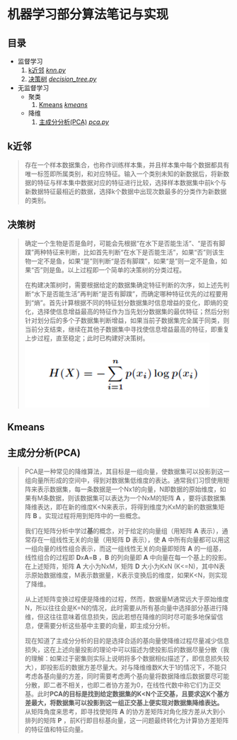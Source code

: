 # 机器学习部分算法笔记与实现
## 目录
- 监督学习
    1. [k近邻](https://github.com/HauWong/Machine_Learning_Practice#k%E8%BF%91%E9%82%BB) *[knn.py](https://github.com/HauWong/Machine_Learning_Practice/blob/master/py_files/knn.py)*
    2. [决策树](https://github.com/HauWong/Machine_Learning_Practice#%E5%86%B3%E7%AD%96%E6%A0%91) *[decision_tree.py](https://github.com/HauWong/Machine_Learning_Practice/blob/master/py_files/decision_tree.py)*
- 无监督学习
	- 聚类
	  1. [Kmeans](https://github.com/HauWong/Machine_Learning_Practice#kmeans) *[kmeans](https://github.com/HauWong/Machine_Learning_Practice/tree/master/cpp_files/kmeans)*
	- 降维
	  1. [主成分分析(PCA)](https://github.com/HauWong/Machine_Learning_Practice#%E4%B8%BB%E6%88%90%E5%88%86%E5%88%86%E6%9E%90pca) *[pca.py](https://github.com/HauWong/Machine_Learning_Practice/blob/master/py_files/pca.py)*

## k近邻
> 存在一个样本数据集合，也称作训练样本集，并且样本集中每个数据都具有唯一标签即所属类别，和对应特征。输入一个类别未知的新数据后，将新数据的特征与样本集中数据对应的特征进行比较，选择样本数据集中前k个与新数据特征最相近的数据，选择k个数据中出现次数最多的分类作为新数据的类别。

## 决策树
> 确定一个生物是否是鱼时，可能会先根据“在水下是否能生活”、“是否有脚蹼”两种特征来判断，比如首先判断“在水下是否能生活”，如果“否”则该生物一定不是鱼，如果“是”则判断“是否有脚蹼”，如果“是”则一定不是鱼，如果“否”则是鱼。以上过程即一个简单的决策树的分类过程。   
> 
> 在构建决策树时，需要根据给定的数据集确定特征判断的次序，如上述先判断“水下是否能生活”再判断“是否有脚蹼”，而确定哪种特征优先的过程要用到“熵”。首先计算根据不同的特征划分数据集时信息增益的变化，即熵的变化，选择使信息增益最高的特征作为当先划分数据集的最优特征；然后分别针对划分后的多个子数据集判断增益，如果当前子数据集完全属于同类，则当前分支结束，继续在其他子数据集中寻找使信息增益最高的特征，即重复上步过程，直至稳定；此时已构建好决策树。
![熵计算公式](https://github.com/HauWong/Machine_Learning_Practice/blob/master/images/entropy.png)

## Kmeans
> 

## 主成分分析(PCA)
> PCA是一种常见的降维算法，其目标是一组向量，使数据集可以投影到这一组向量所形成的空间中，得到对数据集低维度的表达。通常我们习惯使用矩阵来表示数据集，每一条数据是一个Nx1的向量，N即数据的原始维度，如果有M条数据，则该数据集可以表达为一个NxM的矩阵 **A** ，要将该数据集降维表达，即在新的维度K<N来表示，将得到维度为KxM的新的数据集矩阵 **B** 。实现过程将用到矩阵中的一些概念。  
> 
> 我们在矩阵分析中学过**基**的概念，对于给定的向量组（用矩阵 **A** 表示），通常存在一组线性无关的向量（用矩阵 **D** 表示），使 **A** 中所有向量都可以用这一组向量的线性组合表示，而这一组线性无关的向量即矩阵 **A** 的一组基，线性组合的过程即 **D**x**A**=**B** ，**B** 的列向量即 **A** 中向量在每一个基上的投影。在上述矩阵，矩阵 **A** 大小为NxM，矩阵 **D** 大小为KxN (K<=N)，其中N表示原始数据维度，M表示数据量，K表示变换后的维度，如果K<N，则实现了降维。  
> 
> 从上述矩阵变换过程便是降维的过程，然而，数据量M通常远大于原始维度N，所以往往会是K=N的情况，此时需要从所有基向量中选择部分基进行降维，但这往往意味着信息损失，因此若想在降维的同时尽可能多地保留信息，便需要分析这些基中主要的向量，即主成分分析。  
> 
> 现在知道了主成分分析的目的是选择合适的基向量使降维过程尽量减少信息损失，这在上述向量投影的理论中可以描述为使投影后的数据尽量分散（我的理解：如果过于密集则实际上说明将多个数据相似描述了，即信息损失较大），即投影后的数据方差尽量大。对与降维维数K大于1的情况下，不能只考虑各基向量的方差，同时需要考虑两个基向量将数据降维后数据要尽可能分散，即二者不相关，也即二者协方差为0，在线性代数中称它们为正交基。此时**PCA的目标是找到给定数据集的K<N个正交基，且要求这K个基方差最大，将数据集可以投影到这一组正交基上便实现对数据集降维表达。** 从矩阵角度来思考，即寻找使矩阵 **A** 的协方差矩阵对角化按方差从大到小排列的矩阵 **P** ，前K行即目标基向量，这一问题最终转化为计算协方差矩阵的特征值和特征向量。